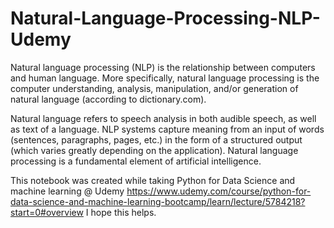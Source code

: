 # Natural-Language-Processing-NLP-Udemy

Natural language processing (NLP) is the relationship between computers and human language. More specifically, natural language processing is the computer understanding, analysis, manipulation, and/or generation of natural language (according to dictionary.com).

Natural language refers to speech analysis in both audible speech, as well as text of a language. NLP systems capture meaning from an input of words (sentences, paragraphs, pages, etc.) in the form of a structured output (which varies greatly depending on the application). Natural language processing is a fundamental element of artificial intelligence.

This notebook was created while taking Python for Data Science and machine learning @ Udemy https://www.udemy.com/course/python-for-data-science-and-machine-learning-bootcamp/learn/lecture/5784218?start=0#overview I hope this helps.
